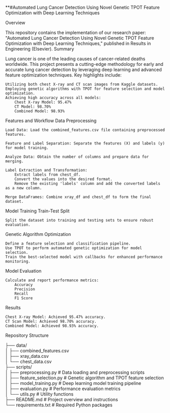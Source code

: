 **#Automated Lung Cancer Detection Using Novel Genetic TPOT Feature Optimization with Deep Learning Techniques

Overview

This repository contains the implementation of our research paper:
"Automated Lung Cancer Detection Using Novel Genetic TPOT Feature Optimization with Deep Learning Techniques," published in Results in Engineering (Elsevier).
Summary

Lung cancer is one of the leading causes of cancer-related deaths worldwide. This project presents a cutting-edge methodology for early and accurate lung cancer detection by leveraging deep learning and advanced feature optimization techniques. Key highlights include:

    Utilizing both chest X-ray and CT scan images from Kaggle datasets.
    Employing genetic algorithms with TPOT for feature selection and model optimization.
    Achieving high accuracy across all models:
        Chest X-ray Model: 95.47%
        CT Model: 98.70%
        Combined Model: 98.93%

Features and Workflow
Data Preprocessing

    Load Data: Load the combined_features.csv file containing preprocessed features.

    Feature and Label Separation: Separate the features (X) and labels (y) for model training.

    Analyze Data: Obtain the number of columns and prepare data for merging.

    Label Extraction and Transformation:
        Extract labels from chest_df.
        Convert the values into the desired format.
        Remove the existing 'labels' column and add the converted labels as a new column.

    Merge DataFrames: Combine xray_df and chest_df to form the final dataset.

Model Training
Train-Test Split

    Split the dataset into training and testing sets to ensure robust evaluation.

Genetic Algorithm Optimization

    Define a feature selection and classification pipeline.
    Use TPOT to perform automated genetic optimization for model selection.
    Train the best-selected model with callbacks for enhanced performance monitoring.

Model Evaluation

    Calculate and report performance metrics:
        Accuracy
        Precision
        Recall
        F1 Score

Results

    Chest X-ray Model: Achieved 95.47% accuracy.
    CT Scan Model: Achieved 98.70% accuracy.
    Combined Model: Achieved 98.93% accuracy.

Repository Structure

├── data/  
│   ├── combined_features.csv  
│   ├── xray_data.csv  
│   └── chest_data.csv  
├── scripts/  
│   ├── preprocessing.py       # Data loading and preprocessing scripts  
│   ├── feature_selection.py   # Genetic algorithm and TPOT feature selection  
│   ├── model_training.py      # Deep learning model training pipeline  
│   ├── evaluation.py          # Performance evaluation metrics  
│   └── utils.py               # Utility functions  
├── README.md                  # Project overview and instructions  
└── requirements.txt           # Required Python packages  

    
